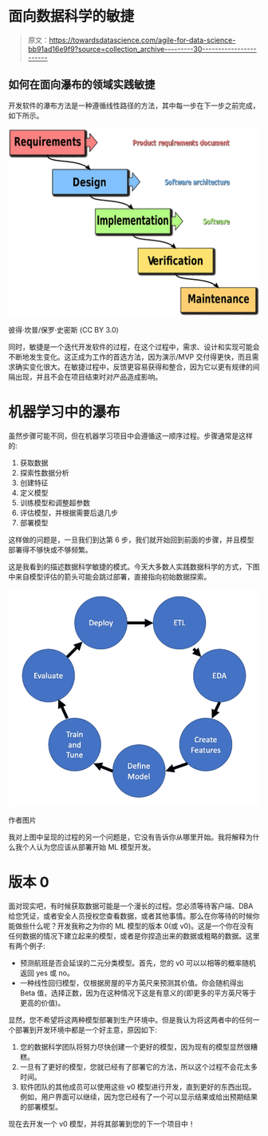 # 面向数据科学的敏捷

> 原文：<https://towardsdatascience.com/agile-for-data-science-bb91ad16e9f9?source=collection_archive---------30----------------------->

## 如何在面向瀑布的领域实践敏捷

开发软件的瀑布方法是一种遵循线性路径的方法，其中每一步在下一步之前完成，如下所示。

![](img/0630b59a52a11c8ac461023ecd56c5ce.png)

彼得·坎普/保罗·史密斯 (CC BY 3.0)

同时，敏捷是一个迭代开发软件的过程，在这个过程中，需求、设计和实现可能会不断地发生变化。这正成为工作的首选方法，因为演示/MVP 交付得更快，而且需求确实变化很大。在敏捷过程中，反馈更容易获得和整合，因为它以更有规律的间隔出现，并且不会在项目结束时对产品造成影响。

# 机器学习中的瀑布

虽然步骤可能不同，但在机器学习项目中会遵循这一顺序过程。步骤通常是这样的:

1.  获取数据
2.  探索性数据分析
3.  创建特征
4.  定义模型
5.  训练模型和调整超参数
6.  评估模型，并根据需要后退几步
7.  部署模型

这样做的问题是，一旦我们到达第 6 步，我们就开始回到前面的步骤，并且模型部署得不够快或不够频繁。

这是我看到的描述数据科学敏捷的模式。今天大多数人实践数据科学的方式，下图中来自模型评估的箭头可能会跳过部署，直接指向初始数据探索。

![](img/9c2732f3a22a97f17662743469bc87d8.png)

作者图片

我对上图中呈现的过程的另一个问题是，它没有告诉你从哪里开始。我将解释为什么我个人认为您应该从部署开始 ML 模型开发。

# 版本 0

面对现实吧，有时候获取数据可能是一个漫长的过程。您必须等待客户端、DBA 给您凭证，或者安全人员授权您查看数据，或者其他事情。那么在你等待的时候你能做些什么呢？开发我称之为你的 ML 模型的版本 0(或 v0)。这是一个你在没有任何数据的情况下建立起来的模型，或者是你捏造出来的数据或粗略的数据。这里有两个例子:

*   预测航班是否会延误的二元分类模型。首先，您的 v0 可以以相等的概率随机返回 yes 或 no。
*   一种线性回归模型，仅根据房屋的平方英尺来预测其价值。你会随机得出 Beta 值，选择正数，因为在这种情况下这是有意义的(即更多的平方英尺等于更高的价值)。

显然，您不希望将这两种模型部署到生产环境中。但是我认为将这两者中的任何一个部署到开发环境中都是一个好主意，原因如下:

1.  您的数据科学团队将努力尽快创建一个更好的模型，因为现有的模型显然很糟糕。
2.  一旦有了更好的模型，您就已经有了部署它的方法，所以这个过程不会花太多时间。
3.  软件团队的其他成员可以使用这些 v0 模型进行开发，直到更好的东西出现。例如，用户界面可以继续，因为您已经有了一个可以显示结果或给出预期结果的部署模型。

现在去开发一个 v0 模型，并将其部署到您的下一个项目中！